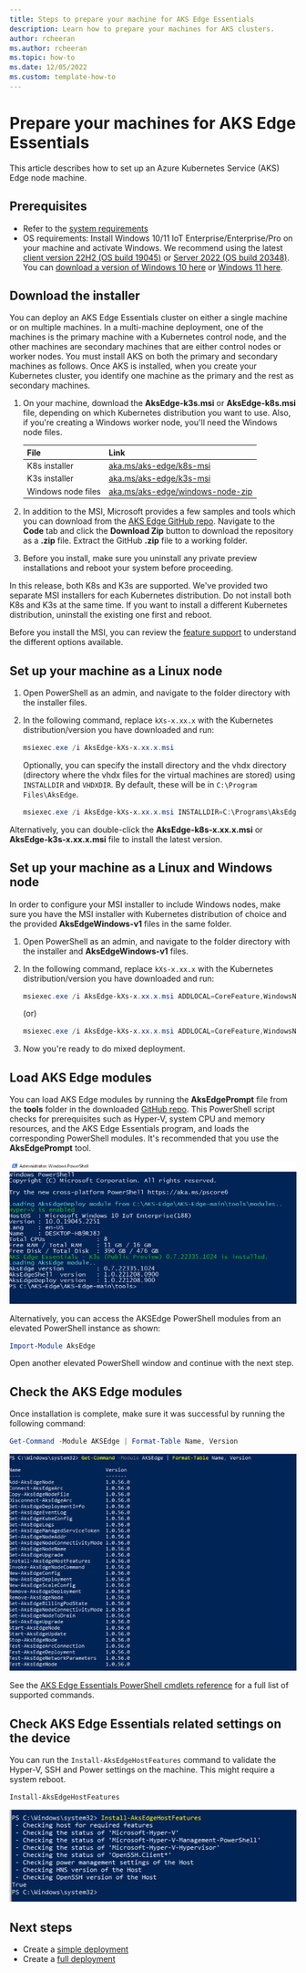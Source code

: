 ```yaml
---
title: Steps to prepare your machine for AKS Edge Essentials
description: Learn how to prepare your machines for AKS clusters. 
author: rcheeran
ms.author: rcheeran
ms.topic: how-to
ms.date: 12/05/2022
ms.custom: template-how-to
---
```


# Prepare your machines for AKS Edge Essentials

This article describes how to set up an Azure Kubernetes Service (AKS) Edge node machine.

## Prerequisites

- Refer to the [system requirements](aks-edge-system-requirements.md)
- OS requirements: Install Windows 10/11 IoT Enterprise/Enterprise/Pro on your machine and activate Windows. We recommend using the latest [client version 22H2 (OS build 19045)](/windows/release-health/release-information) or [Server 2022 (OS build 20348)](/windows/release-health/windows-server-release-info). You can [download a version of Windows 10 here](https://www.microsoft.com/software-download/windows10) or [Windows 11 here](https://www.microsoft.com/software-download/windows11).

## Download the installer

You can deploy an AKS Edge Essentials cluster on either a single machine or on multiple machines. In a multi-machine deployment, one of the machines is the primary machine with a Kubernetes control node, and the other machines are secondary machines that are either control nodes or worker nodes. You must install AKS on both the primary and secondary machines as follows. Once AKS is installed, when you create your Kubernetes cluster, you identify one machine as the primary and the rest as secondary machines.

1. On your machine, download the **AksEdge-k3s.msi** or **AksEdge-k8s.msi** file, depending on which Kubernetes distribution you want to use. Also, if you're creating a Windows worker node, you'll need the Windows node files.

    | File | Link |
    | ---- | ---- |
    | K8s installer | [aka.ms/aks-edge/k8s-msi](https://aka.ms/aks-edge/k8s-msi)  |
    | K3s installer | [aka.ms/aks-edge/k3s-msi](https://aka.ms/aks-edge/k3s-msi) |
    | Windows node files | [aka.ms/aks-edge/windows-node-zip](https://aka.ms/aks-edge/windows-node-zip) |

1. In addition to the MSI, Microsoft provides a few samples and tools which you can download from the [AKS Edge GitHub repo](https://github.com/Azure/AKS-Edge). Navigate to the **Code** tab and click the **Download Zip** button to download the repository as a **.zip** file. Extract the GitHub **.zip** file to a working folder.

1. Before you install, make sure you uninstall any private preview installations and reboot your system before proceeding.

In this release, both K8s and K3s are supported. We've provided two separate MSI installers for each Kubernetes distribution. Do not install both K8s and K3s at the same time. If you want to install a different Kubernetes distribution, uninstall the existing one first and reboot.

Before you install the MSI, you can review the [feature support](aks-edge-system-requirements.md#feature-support-matrix) to understand the different options available.  

## Set up your machine as a Linux node

1. Open PowerShell as an admin, and navigate to the folder directory with the installer files.

2. In the following command, replace `kXs-x.xx.x` with the Kubernetes distribution/version you have downloaded and run:

    ```powershell
    msiexec.exe /i AksEdge-kXs-x.xx.x.msi
    ```

    Optionally, you can specify the install directory and the vhdx directory (directory where the vhdx files for the virtual machines are stored) using `INSTALLDIR` and `VHDXDIR`. By default, these will be in `C:\Program Files\AksEdge`.

    ```powershell
    msiexec.exe /i AksEdge-kXs-x.xx.x.msi INSTALLDIR=C:\Programs\AksEdge VHDXDIR=C:\vhdx
    ```

Alternatively, you can double-click the **AksEdge-k8s-x.xx.x.msi** or **AksEdge-k3s-x.xx.x.msi** file to install the latest version.

## Set up your machine as a Linux and Windows node

In order to configure your MSI installer to include Windows nodes, make sure you have the MSI installer with Kubernetes distribution of choice and the provided **AksEdgeWindows-v1** files in the same folder.

1. Open PowerShell as an admin, and navigate to the folder directory with the installer and **AksEdgeWindows-v1** files.

2. In the following command, replace `kXs-x.xx.x` with the Kubernetes distribution/version you have downloaded and run:

    ```powershell
    msiexec.exe /i AksEdge-kXs-x.xx.x.msi ADDLOCAL=CoreFeature,WindowsNodeFeature
    ```

    (or)

    ```powershell
    msiexec.exe /i AksEdge-kXs-x.xx.x.msi ADDLOCAL=CoreFeature,WindowsNodeFeature INSTALLDIR=C:\Programs\AksEdge VHDXDIR=C:\vhdx
    ```

3. Now you're ready to do mixed deployment.

## Load AKS Edge modules

You can load AKS Edge modules by running the **AksEdgePrompt** file from the **tools** folder in the downloaded [GitHub repo](https://github.com/Azure/AKS-Edge/blob/main/tools/AksEdgePrompt.cmd). This PowerShell script checks for prerequisites such as Hyper-V, system CPU and memory resources, and the AKS Edge Essentials program, and loads the corresponding PowerShell modules. It's recommended that you use the **AksEdgePrompt** tool.

![Screenshot showing all pods running.](./media/aks-edge/aksedge-prompt.png)

Alternatively, you can access the AKSEdge PowerShell modules from an elevated PowerShell instance as shown:

```powershell
Import-Module AksEdge
```

Open another elevated PowerShell window and continue with the next step.

## Check the AKS Edge modules

Once installation is complete, make sure it was successful by running the following command:

```powershell
Get-Command -Module AKSEdge | Format-Table Name, Version
```

![Screenshot of installed PowerShell modules.](media/aks-edge/aks-edge-modules-installed.png)

See the [AKS Edge Essentials PowerShell cmdlets reference](./reference/aks-edge-ps/index.md) for a full list of supported commands.

## Check AKS Edge Essentials related settings on the device

You can run the `Install-AksEdgeHostFeatures` command to validate the Hyper-V, SSH and Power settings on the machine. This might require a system reboot.

```powershell
Install-AksEdgeHostFeatures
```

![Screenshot showing the checks that are done.](media/aks-edge/aks-edge-host-check.png)

## Next steps

- Create a [simple deployment](aks-edge-howto-single-node-deployment.md)
- Create a [full deployment](aks-edge-howto-multi-node-deployment.md)
